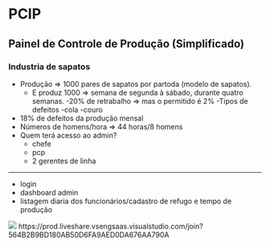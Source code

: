 # PCIP
<h2>Painel de Controle de Produção (Simplificado)</h2>

<h3>Industria de sapatos</h3>

- Produção => 1000 pares de sapatos por partoda (modelo de sapatos). 
  -  E produz 1000 => semana de segunda à sábado, durante quatro semanas.
-20% de retrabalho => mas o permitido é 2%
  -Tipos de defeitos
    -cola
    -couro
- 18% de defeitos da produção mensal
- Números de homens/hora => 44 horas/8 homens
- Quem terá acesso ao admin?
  - chefe
  - pcp
  - 2 gerentes de linha

<hr>

- login
- dashboard admin
- listagem diaria dos funcionários/cadastro de refugo e tempo de produção
<img src="https://metricalist.com/wp-content/uploads/2023/04/Ecommerce%20Sales%20Dashboard.PNG">
https://prod.liveshare.vsengsaas.visualstudio.com/join?564B2B9BD180AB50D6FA9AED0DA676AA790A
